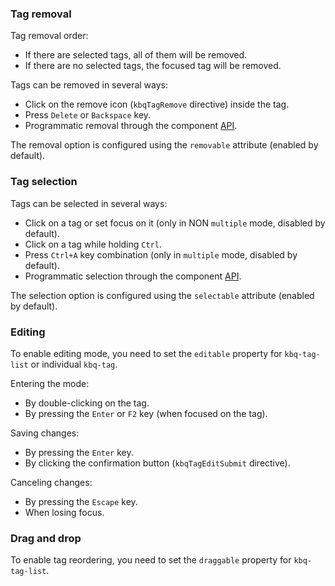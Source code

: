 <!-- example(tag-list-overview) -->

### Tag removal

Tag removal order:

- If there are selected tags, all of them will be removed.
- If there are no selected tags, the focused tag will be removed.

Tags can be removed in several ways:

- Click on the remove icon (`kbqTagRemove` directive) inside the tag.
- Press `Delete` or `Backspace` key.
- Programmatic removal through the component [API](/en/components/tag/api).

The removal option is configured using the `removable` attribute (enabled by default).

<!-- example(tag-list-removable) -->

### Tag selection

Tags can be selected in several ways:

- Click on a tag or set focus on it (only in NON `multiple` mode, disabled by default).
- Click on a tag while holding `Ctrl`.
- Press `Ctrl+A` key combination (only in `multiple` mode, disabled by default).
- Programmatic selection through the component [API](/en/components/tag/api).

The selection option is configured using the `selectable` attribute (enabled by default).

### Editing

To enable editing mode, you need to set the `editable` property for `kbq-tag-list` or individual `kbq-tag`.

Entering the mode:

- By double-clicking on the tag.
- By pressing the `Enter` or `F2` key (when focused on the tag).

Saving changes:

- By pressing the `Enter` key.
- By clicking the confirmation button (`kbqTagEditSubmit` directive).

Canceling changes:

- By pressing the `Escape` key.
- When losing focus.

<!-- example(tag-list-editable) -->

### Drag and drop

To enable tag reordering, you need to set the `draggable` property for `kbq-tag-list`.

<!-- example(tag-list-draggable) -->

